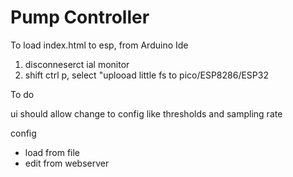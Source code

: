 # Pump Controller
To load index.html to esp, from Arduino Ide
1. disconneserct ial monitor
2. shift ctrl p, select "uplooad little fs to pico/ESP8286/ESP32

To do



ui should allow change to config like thresholds and sampling rate

config
- load from file
- edit from webserver
